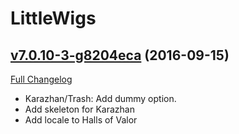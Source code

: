 # LittleWigs

## [v7.0.10-3-g8204eca](https://github.com/BigWigsMods/LittleWigs/tree/8204eca0dba6a5378ce45f109eb108deb36558b5) (2016-09-15) [](#top)
[Full Changelog](https://github.com/BigWigsMods/LittleWigs/compare/v7.0.10...8204eca0dba6a5378ce45f109eb108deb36558b5)

-   Karazhan/Trash: Add dummy option.  
-   Add skeleton for Karazhan  
-   Add locale to Halls of Valor  
